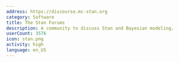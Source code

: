 ```yaml
---
address: https://discourse.mc-stan.org
category: Software
title: The Stan Forums
description: A community to discuss Stan and Bayesian modeling.
userCount: 3576
icon: stan.png
activity: high
language: en_US
---
```

